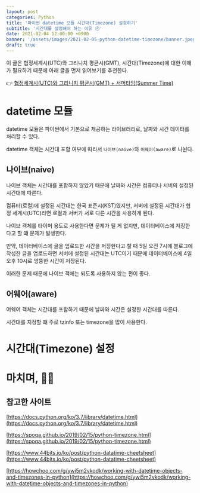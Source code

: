 ```yaml
---
layout: post
categories: Python 
title: '파이썬 datetime 모듈 시간대(Timezone) 설정하기'
subtitle: '시간대를 설정해야 하는 이유 🕘'
date: 2021-02-04 12:00:00 +0900
banner: '/assets/images/2021-02-05-python-datetime-timezone/banner.jpeg'
draft: true
---
```


이 글은 협정세계시(UTC)와 그리니치 평균시(GMT), 시간대(Timezone)에 대한 이해가 필요하기 때문에 아래 글을 먼저 읽어보기를 추천한다.

👉 [협정세계시(UTC)와 그리니치 평균시(GMT) + 서머타임(Summer Time)](https://park-bohee.github.io/2021-01-29/utc-and-gmt)

# datetime 모듈

datetime 모듈은 파이썬에서 기본으로 제공하는 라이브러리로, 날짜와 시간 데이터를 처리할 수 있다.

datetime 객체는 시간대 포함 여부에 따라서 `나이브(naive)`와 `어웨어(aware)`로 나뉜다.

## 나이브(naive)

나이브 객체는 시간대를 포함하지 않았기 때문에 날짜와 시간은 컴퓨터나 서버의 설정된 시간대에 따른다.

컴퓨터(로컬)에 설정된 시간대는 한국 표준시(KST)였지만, 서버에 설정된 시간대가 협정 세계시(UTC)라면 로컬과 서버가 서로 다른 시간을 사용하게 된다.

나이브 객체를 타이머 용도로 사용한다면 문제가 될 게 없지만, 데이터베이스에 저장한다고 할 떄 문제가 발생한다.

만약, 데이터베이스에 글을 업로드한 시간을 저장한다고 할 때 5일 오전 7시에 블로그에 작성한 글을 업로드하면 서버에 설정된 시간대는 UTC이기 때문에 데이터베이스에 4일 오후 10시로 엉뚱한 시간이 저장된다.

이러한 문제 때문에 나이브 객체는 되도록 사용하지 않는 편이 좋다.

## 어웨어(aware)

어웨어 객체는 시간대를 포함하기 때문에 날짜와 시간은 설정한 시간대를 따른다.

시간대를 지정할 떄 주로 tzinfo 또는 timezone을 많이 사용한다.

# 시간대(Timezone) 설정

# 마치며, 🙇🏻

## 참고한 사이트

[https://docs.python.org/ko/3.7/library/datetime.html](https://docs.python.org/ko/3.7/library/datetime.html)

[https://spoqa.github.io/2019/02/15/python-timezone.html](https://spoqa.github.io/2019/02/15/python-timezone.html)

[https://www.44bits.io/ko/post/python-datatime-cheetsheet](https://www.44bits.io/ko/post/python-datatime-cheetsheet)

[https://howchoo.com/g/ywi5m2vkodk/working-with-datetime-objects-and-timezones-in-python](https://howchoo.com/g/ywi5m2vkodk/working-with-datetime-objects-and-timezones-in-python)